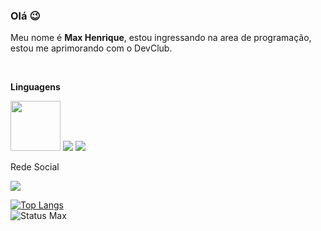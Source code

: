 ### Olá :wink:

Meu nome  é  <b>Max Henrique</b>, estou ingressando na area de programação,  estou me aprimorando com  o DevClub.

<br>

<p><b>Linguagens</b></p>
<img width=80px src="https://img.shields.io/badge/HTML5-E34F26?style=for-the-badge&logo=html5&logoColor=white"/>
<img src="https://img.shields.io/badge/CSS3-1572B6?style=for-the-badge&logo=css3&logoColor=white"/>
<img src="https://img.shields.io/badge/JavaScript-323330?style=for-the-badge&logo=javascript&logoColor=F7DF1E"

<br>

<p>Rede Social</p>

<img href="https://www.instagram.com/max_enrick/" src="https://img.shields.io/badge/Instagram-E4405F?style=for-the-badge&logo=instagram&logoColor=white"/>

<br>

[![Top Langs](https://github-readme-stats.vercel.app/api/top-langs/?username=Max-Henrick&layout=compact)](https://github.com/anuraghazra/github-readme-stats)
<br>
![Status Max](https://github-readme-stats.vercel.app/api?username=Max-Henrick&show_icons=true&theme=transparent)

